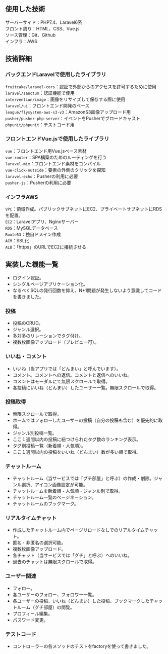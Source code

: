 ## 使用した技術
サーバーサイド：PHP7.4、Laravel6系  
フロント周り：HTML、CSS、Vue.js  
ソース管理：Git、Github  
インフラ：AWS  

## 技術詳細
### バックエンドLaravelで使用したライブラリ
`fruitcake/laravel-cors`：認証で外部からのアクセスを許可するために使用  
`laravel/sanctum`：認証機能で使用  
`intervention/image`：画像をリサイズして保存する際に使用  
`laravel/ui`：フロントエンド開発のベース  
`league/flysystem-aws-s3-v3`：AmazonS3画像アップロード用  
`pusher/pusher-php-server`：イベントをPusherでブロードキャスト  
`phpunit/phpunit`：テストコード用  
### フロントエンドVue.jsで使用したライブラリ
`vue`：フロントエンド用Vue.jsベース素材  
`vue-router`：SPA構築のためのルーティングを行う  
`laravel-mix`：フロントエンド素材をコンパイル  
`vue-click-outside`：要素の外側のクリックを探知  
`laravel-echo`：Pusherの利用に必要  
`pusher-js`：Pusherの利用に必要  
### インフラAWS
`VPC`：領域作成。パブリックサブネットにEC2、プライベートサブネットにRDSを配置。  
`EC2`：Laravelアプリ、Nginxサーバー  
`RDS`：MySQLデータベース  
`Route53`：独自ドメイン作成  
`ACM`：SSL化  
`ALB`：「https」のURLでEC2に接続させる

## 実装した機能一覧
* ログイン認証。
* シングルページアプリケーション化。
* なるべくSQLの発行回数を抑え、N+1問題が発生しないよう意識してコードを書きました。
### 投稿
* 投稿のCRUD。
* ジャンル選択。
* 多対多のリレーションでタグ付け。
* 複数枚画像アップロード（プレビュー可）。

### いいね・コメント
* いいね（当アプリでは「どんまい」と呼んでいます）。
* コメント。コメントへの返信。コメントと返信へのいいね。
* コメントはモーダルにて無限スクロールで取得。
* 各投稿にいいね（どんまい）したユーザー一覧。無限スクロールで取得。

### 投稿取得
* 無限スクロールで取得。
* ホームではフォローしたユーザーの投稿（自分の投稿も含む）を優先的に取得。
* ジャンル別投稿一覧。
* ここ１週間以内の投稿に紐つけられたタグ数のランキング表示。
* タグ別投稿一覧（新着順・人気順）。
* ここ１週間以内の投稿をいいね（どんまい）数が多い順で取得。

### チャットルーム
* チャットルーム（当サービスでは「グチ部屋」と呼ぶ）の作成・削除。ジャンル選択、アイコン画像設定が可能。
* チャットルームを新着順・人気順・ジャンル別で取得。
* チャットルーム一覧のページネーション。
* チャットルームのブックマーク。

### リアルタイムチャット
* 作成したチャットルーム内でページリロードなしでのリアルタイムチャット。
* 匿名・非匿名の選択可能。
* 複数枚画像アップロード。
* 各チャット（当サービスでは「グチ」と呼ぶ）へのいいね。
* 過去のチャットは無限スクロールで取得。

### ユーザー関連
* フォロー。
* 各ユーザーのフォロー、フォロワー一覧。
* 各ユーザーの投稿、いいね（どんまい）した投稿、ブックマークしたチャットルーム（グチ部屋）の閲覧。
* プロフィール編集。
* パスワード変更。

### テストコード
* コントローラーの各メソッドのテストをfactoryを使って書きました。
